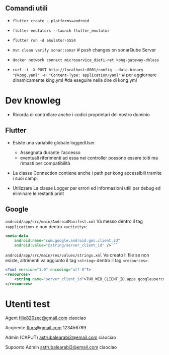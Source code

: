 ## Comandi utili
- `flutter create --platforms=android`
- `flutter emulators --launch flutter_emulator`
- `flutter run -d emulator-5554`
- `mvn clean verify sonar:sonar` # push changes on sonarQube Server

- `docker network connect microservice_dieti-net kong-gateway-dbless` 

- `curl -i -X POST http://localhost:8001/config --data-binary "@kong.yaml" -H "Content-Type: application/yaml"` # per aggiornare dinamicamente king.yml #da eseguire nella dire di kong.yml

# Dev knowleg

- Ricorda di controllare anche i codici proprietari del nostro dominio

## Flutter
- Esiste una variabile globale loggedUser
  - Assegnata durante l'accesso
  - eventuali riferimenti ad essa nei controller possono essere tolti ma rimasti per compatibilità

- La classe Connection contiene anche i path per kong accessibili tramite i suoi campi

- Utilizzare La classe Logger per errori ed informazioni utili per debug ed eliminare le restanti print

## Google
`android/app/src/main/AndroidManifest.xml`
Va messo dentro il tag `<application>` e non dentro `<activity>`:
```xml
<meta-data
    android:name="com.google.android.gms.client.id"
    android:value="@string/server_client_id" />```

```
`android/app/src/main/res/values/strings.xml`
Va creato il file se non esiste, altrimenti va aggiunto il tag `<string>` dentro il tag `<resources>`:
```xml
<?xml version="1.0" encoding="utf-8"?>
<resources>
    <string name="server_client_id">TUO_WEB_CLIENT_ID.apps.googleusercontent.com</string>
</resources>

```

# Utenti test

Agent
filix820zec@gmail.com
ciaociao

Acqirente
flors@gmail.com
123456789

Admin (CAPUT)
astrubalearabi3@email.com
ciaociao

Supoorto Admin
astrubalearabi2@email.com
ciaociao